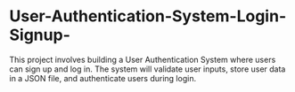 # User-Authentication-System-Login-Signup-
This project involves building a User Authentication System where users can sign up and log in. The system will validate user inputs, store user data in a JSON file, and authenticate users during login.
